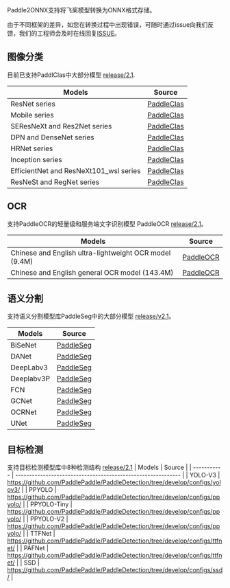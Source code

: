 Paddle2ONNX支持将飞桨模型转换为ONNX格式存储。

由于不同框架的差异，如您在转换过程中出现错误，可随时通过issue向我们反馈，我们的工程师会及时在线回复[ISSUE](https://github.com/PaddlePaddle/paddle-onnx/issues/new)。


## 图像分类

目前已支持PaddlClas中大部分模型  [release/2.1](https://github.com/PaddlePaddle/PaddleClas/tree/release/2.1).

|Models | Source |  
|---|---|
| ResNet series| [PaddleClas](https://github.com/PaddlePaddle/PaddleClas/tree/release/2.1#ResNet_and_Vd_series)|
| Mobile series | [PaddleClas](https://github.com/PaddlePaddle/PaddleClas/tree/release/2.1#Mobile_series)|
| SEResNeXt and Res2Net series | [PaddleClas](https://github.com/PaddlePaddle/PaddleClas/tree/release/2.1#SEResNeXt_and_Res2Net_series)|
| DPN and DenseNet series |[PaddleClas](https://github.com/PaddlePaddle/PaddleClas/tree/release/2.1#DPN_and_DenseNet_series)|
| HRNet series |[PaddleClas](https://github.com/PaddlePaddle/PaddleClas/tree/release/2.1#HRNet_series)|
| Inception series |[PaddleClas](https://github.com/PaddlePaddle/PaddleClas/tree/release/2.1#Inception_series)|
| EfficientNet and ResNeXt101_wsl series |[PaddleClas](https://github.com/PaddlePaddle/PaddleClas/tree/release/2.1#EfficientNet_and_ResNeXt101_wsl_series)|
| ResNeSt and RegNet series |[PaddleClas](https://github.com/PaddlePaddle/PaddleClas/tree/release/2.1#ResNeSt_and_RegNet_series)|


## OCR
支持PaddleOCR的轻量级和服务端文字识别模型 PaddleOCR [release/2.1](https://github.com/PaddlePaddle/PaddleOCR/tree/release/2.1)。

| Models | Source |
|-------|--------|
|Chinese and English ultra-lightweight OCR model (9.4M) |[PaddleOCR](https://github.com/PaddlePaddle/PaddleOCR#pp-ocr-20-series-model-listupdate-on-dec-15) |
|Chinese and English general OCR model (143.4M)|[PaddleOCR](https://github.com/PaddlePaddle/PaddleOCR#pp-ocr-20-series-model-listupdate-on-dec-15) |

## 语义分割
支持语义分割模型库PaddleSeg中的大部分模型 [release/v2.1](https://github.com/PaddlePaddle/PaddleSeg/tree/release/2.1)。

| Models | Source |
|-------|--------|
|BiSeNet|[PaddleSeg](https://github.com/PaddlePaddle/PaddleSeg/tree/release/2.1/configs/bisenet) |
|DANet|[PaddleSeg](https://github.com/PaddlePaddle/PaddleSeg/blob/release/2.1/configs/danet) |
|DeepLabv3|[PaddleSeg](https://github.com/PaddlePaddle/PaddleSeg/blob/release/2.1/configs/deeplabv3) |
|Deeplabv3P |[PaddleSeg](https://github.com/PaddlePaddle/PaddleSeg/blob/release/2.1/configs/deeplabv3p) |
|FCN|[PaddleSeg](https://github.com/PaddlePaddle/PaddleSeg/blob/release/2.1/configs/fcn) |
|GCNet|[PaddleSeg](https://github.com/PaddlePaddle/PaddleSeg/blob/release/2.1/configs/gcnet) |
|OCRNet|[PaddleSeg](https://github.com/PaddlePaddle/PaddleSeg/blob/release/2.1/configs/ocrnet) |
|UNet|[PaddleSeg](https://github.com/PaddlePaddle/PaddleSeg/blob/release/2.1/configs/unet) |

## 目标检测
支持目标检测模型库中8种检测结构 [release/2.1](https://github.com/PaddlePaddle/PaddleDetection/tree/release/2.1)
| Models      | Source                                                       |
| ----------- | ------------------------------------------------------------ |
| YOLO-V3     | https://github.com/PaddlePaddle/PaddleDetection/tree/develop/configs/yolov3/ |
| PPYOLO      | https://github.com/PaddlePaddle/PaddleDetection/tree/develop/configs/ppyolo/ |
| PPYOLO-Tiny | https://github.com/PaddlePaddle/PaddleDetection/tree/develop/configs/ppyolo/ |
| PPYOLO-V2   | https://github.com/PaddlePaddle/PaddleDetection/tree/develop/configs/ppyolo/ |
| TTFNet      | https://github.com/PaddlePaddle/PaddleDetection/tree/develop/configs/ttfnet/ |
| PAFNet      | https://github.com/PaddlePaddle/PaddleDetection/tree/develop/configs/ttfnet/ |
| SSD         | https://github.com/PaddlePaddle/PaddleDetection/tree/develop/configs/ssd/ |
